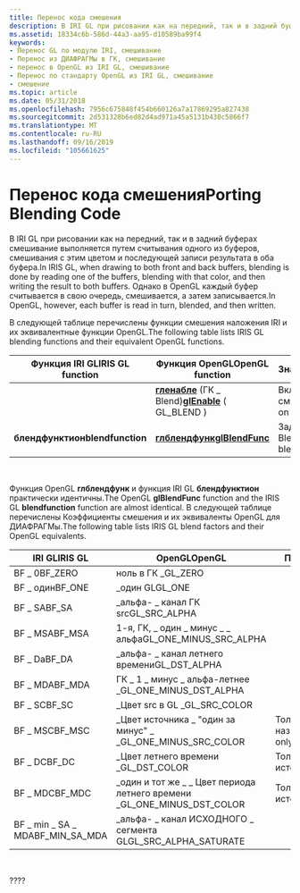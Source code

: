 ```yaml
---
title: Перенос кода смешения
description: В IRI GL при рисовании как на передний, так и в задний буферах смешивание выполняется путем считывания одного из буферов, смешивания с этим цветом и последующей записи результата в оба буфера. Однако в OpenGL каждый буфер считывается в свою очередь, смешивается, а затем записывается.
ms.assetid: 18334c6b-586d-44a3-aa95-d10589ba99f4
keywords:
- Перенос GL по модулю IRI, смешивание
- Перенос из ДИАФРАГМы в ГК, смешивание
- перенос в OpenGL из IRI GL, смешивание
- Перенос по стандарту OpenGL из IRI GL, смешивание
- смешение
ms.topic: article
ms.date: 05/31/2018
ms.openlocfilehash: 7956c675848f454b660126a7a17869295a827438
ms.sourcegitcommit: 2d531328b6ed82d4ad971a45a5131b430c5866f7
ms.translationtype: MT
ms.contentlocale: ru-RU
ms.lasthandoff: 09/16/2019
ms.locfileid: "105661625"
---
```

# <a name="porting-blending-code"></a><span data-ttu-id="db81e-109">Перенос кода смешения</span><span class="sxs-lookup"><span data-stu-id="db81e-109">Porting Blending Code</span></span>

<span data-ttu-id="db81e-110">В IRI GL при рисовании как на передний, так и в задний буферах смешивание выполняется путем считывания одного из буферов, смешивания с этим цветом и последующей записи результата в оба буфера.</span><span class="sxs-lookup"><span data-stu-id="db81e-110">In IRIS GL, when drawing to both front and back buffers, blending is done by reading one of the buffers, blending with that color, and then writing the result to both buffers.</span></span> <span data-ttu-id="db81e-111">Однако в OpenGL каждый буфер считывается в свою очередь, смешивается, а затем записывается.</span><span class="sxs-lookup"><span data-stu-id="db81e-111">In OpenGL, however, each buffer is read in turn, blended, and then written.</span></span>

<span data-ttu-id="db81e-112">В следующей таблице перечислены функции смешения наложения IRI и их эквивалентные функции OpenGL.</span><span class="sxs-lookup"><span data-stu-id="db81e-112">The following table lists IRIS GL blending functions and their equivalent OpenGL functions.</span></span>



| <span data-ttu-id="db81e-113">Функция IRI GL</span><span class="sxs-lookup"><span data-stu-id="db81e-113">IRIS GL function</span></span>  | <span data-ttu-id="db81e-114">Функция OpenGL</span><span class="sxs-lookup"><span data-stu-id="db81e-114">OpenGL function</span></span>                            | <span data-ttu-id="db81e-115">Значение</span><span class="sxs-lookup"><span data-stu-id="db81e-115">Meaning</span></span>                     |
|-------------------|--------------------------------------------|-----------------------------|
|                   | <span data-ttu-id="db81e-116">[**гленабле**](glenable.md) (ГК \_ Blend)</span><span class="sxs-lookup"><span data-stu-id="db81e-116">[**glEnable**](glenable.md) ( GL\_BLEND )</span></span> | <span data-ttu-id="db81e-117">Включает смешение.</span><span class="sxs-lookup"><span data-stu-id="db81e-117">Turns on blending.</span></span>          |
| <span data-ttu-id="db81e-118">**блендфунктион**</span><span class="sxs-lookup"><span data-stu-id="db81e-118">**blendfunction**</span></span> | [<span data-ttu-id="db81e-119">**глблендфунк**</span><span class="sxs-lookup"><span data-stu-id="db81e-119">**glBlendFunc**</span></span>](glblendfunc.md)         | <span data-ttu-id="db81e-120">Задает функцию Blend.</span><span class="sxs-lookup"><span data-stu-id="db81e-120">Specifies a blend function.</span></span> |



 

<span data-ttu-id="db81e-121">Функция OpenGL **глблендфунк** и функция IRI GL **блендфунктион** практически идентичны.</span><span class="sxs-lookup"><span data-stu-id="db81e-121">The OpenGL **glBlendFunc** function and the IRIS GL **blendfunction** function are almost identical.</span></span> <span data-ttu-id="db81e-122">В следующей таблице перечислены Коэффициенты смешения и их эквиваленты OpenGL для ДИАФРАГМы.</span><span class="sxs-lookup"><span data-stu-id="db81e-122">The following table lists IRIS GL blend factors and their OpenGL equivalents.</span></span>



| <span data-ttu-id="db81e-123">IRI GL</span><span class="sxs-lookup"><span data-stu-id="db81e-123">IRIS GL</span></span>          | <span data-ttu-id="db81e-124">OpenGL</span><span class="sxs-lookup"><span data-stu-id="db81e-124">OpenGL</span></span>                     | <span data-ttu-id="db81e-125">Примечания</span><span class="sxs-lookup"><span data-stu-id="db81e-125">Notes</span></span>             |
|------------------|----------------------------|-------------------|
| <span data-ttu-id="db81e-126">BF \_ 0</span><span class="sxs-lookup"><span data-stu-id="db81e-126">BF\_ZERO</span></span>         | <span data-ttu-id="db81e-127">ноль в ГК \_</span><span class="sxs-lookup"><span data-stu-id="db81e-127">GL\_ZERO</span></span>                   |                   |
| <span data-ttu-id="db81e-128">BF \_ один</span><span class="sxs-lookup"><span data-stu-id="db81e-128">BF\_ONE</span></span>          | <span data-ttu-id="db81e-129">\_один GL</span><span class="sxs-lookup"><span data-stu-id="db81e-129">GL\_ONE</span></span>                    |                   |
| <span data-ttu-id="db81e-130">BF \_ SA</span><span class="sxs-lookup"><span data-stu-id="db81e-130">BF\_SA</span></span>           | <span data-ttu-id="db81e-131">\_альфа- \_ канал ГК src</span><span class="sxs-lookup"><span data-stu-id="db81e-131">GL\_SRC\_ALPHA</span></span>             |                   |
| <span data-ttu-id="db81e-132">BF \_ MSA</span><span class="sxs-lookup"><span data-stu-id="db81e-132">BF\_MSA</span></span>          | <span data-ttu-id="db81e-133">1-я, ГК, \_ один \_ минус \_ \_ альфа</span><span class="sxs-lookup"><span data-stu-id="db81e-133">GL\_ONE\_MINUS\_SRC\_ALPHA</span></span> |                   |
| <span data-ttu-id="db81e-134">BF \_ Da</span><span class="sxs-lookup"><span data-stu-id="db81e-134">BF\_DA</span></span>           | <span data-ttu-id="db81e-135">\_альфа- \_ канал летнего времени</span><span class="sxs-lookup"><span data-stu-id="db81e-135">GL\_DST\_ALPHA</span></span>             |                   |
| <span data-ttu-id="db81e-136">BF \_ MDA</span><span class="sxs-lookup"><span data-stu-id="db81e-136">BF\_MDA</span></span>          | <span data-ttu-id="db81e-137">ГК \_ 1 \_ минус \_ альфа-летнее \_</span><span class="sxs-lookup"><span data-stu-id="db81e-137">GL\_ONE\_MINUS\_DST\_ALPHA</span></span> |                   |
| <span data-ttu-id="db81e-138">BF \_ SC</span><span class="sxs-lookup"><span data-stu-id="db81e-138">BF\_SC</span></span>           | <span data-ttu-id="db81e-139">\_Цвет src в GL \_</span><span class="sxs-lookup"><span data-stu-id="db81e-139">GL\_SRC\_COLOR</span></span>             |                   |
| <span data-ttu-id="db81e-140">BF \_ MSC</span><span class="sxs-lookup"><span data-stu-id="db81e-140">BF\_MSC</span></span>          | <span data-ttu-id="db81e-141">\_Цвет источника \_ "один за минус" \_ \_</span><span class="sxs-lookup"><span data-stu-id="db81e-141">GL\_ONE\_MINUS\_SRC\_COLOR</span></span> | <span data-ttu-id="db81e-142">Только назначение.</span><span class="sxs-lookup"><span data-stu-id="db81e-142">Destination only.</span></span> |
| <span data-ttu-id="db81e-143">BF \_ DC</span><span class="sxs-lookup"><span data-stu-id="db81e-143">BF\_DC</span></span>           | <span data-ttu-id="db81e-144">\_Цвет летнего времени \_</span><span class="sxs-lookup"><span data-stu-id="db81e-144">GL\_DST\_COLOR</span></span>             | <span data-ttu-id="db81e-145">Только источник.</span><span class="sxs-lookup"><span data-stu-id="db81e-145">Source only.</span></span>      |
| <span data-ttu-id="db81e-146">BF \_ MDC</span><span class="sxs-lookup"><span data-stu-id="db81e-146">BF\_MDC</span></span>          | <span data-ttu-id="db81e-147">\_один и тот же \_ \_ Цвет периода летнего времени \_</span><span class="sxs-lookup"><span data-stu-id="db81e-147">GL\_ONE\_MINUS\_DST\_COLOR</span></span> | <span data-ttu-id="db81e-148">Только источник.</span><span class="sxs-lookup"><span data-stu-id="db81e-148">Source only.</span></span>      |
| <span data-ttu-id="db81e-149">BF \_ min \_ SA \_ MDA</span><span class="sxs-lookup"><span data-stu-id="db81e-149">BF\_MIN\_SA\_MDA</span></span> | <span data-ttu-id="db81e-150">\_альфа- \_ канал ИСХОДНОГО \_ сегмента GL</span><span class="sxs-lookup"><span data-stu-id="db81e-150">GL\_SRC\_ALPHA\_SATURATE</span></span>   |                   |



 

<span data-ttu-id="db81e-151">??</span><span class="sxs-lookup"><span data-stu-id="db81e-151">??</span></span>

 

 




